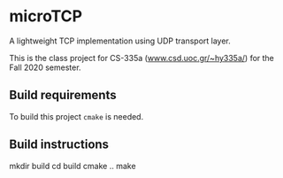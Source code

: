 # microTCP
A lightweight TCP implementation using UDP transport layer.

This is the class project for CS-335a (www.csd.uoc.gr/~hy335a/) for the
Fall 2020 semester.

## Build requirements
To build this project `cmake` is needed.

## Build instructions
mkdir build
cd build
cmake ..
make
```
